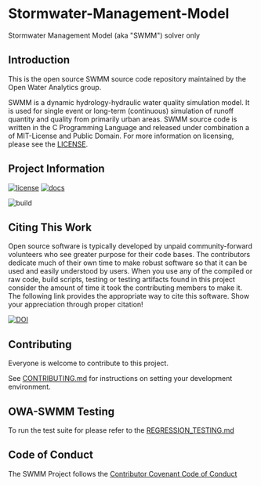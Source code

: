 # Stormwater-Management-Model

Stormwater Management Model (aka "SWMM") solver only

## Introduction
This is the open source SWMM source code repository maintained by the Open
Water Analytics group.

SWMM is a dynamic hydrology-hydraulic water quality simulation model. It is
used for single event or long-term (continuous) simulation of runoff quantity
and quality from primarily urban areas. SWMM source code is written in the C
Programming Language and released under combination a of MIT-License and Public
Domain. For more information on licensing, please see the [LICENSE](https://github.com/OpenWaterAnalytics/Stormwater-Management-Model/blob/develop/LICENSE).

## Project Information

[![license](https://img.shields.io/github/license/mashape/apistatus.svg)](https://github.com/OpenWaterAnalytics/Stormwater-Management-Model/blob/develop/LICENSE)
[![docs](https://img.shields.io/badge/docs-passing-green.svg)](http://wateranalytics.org/Stormwater-Management-Model/)

![build](https://github.com/OpenWaterAnalytics/Stormwater-Management-Model/workflows/Build%20and%20Test/badge.svg?branch=master)

## Citing This Work

Open source software is typically developed by unpaid community-forward volunteers
who see greater purpose for their code bases.  The contributors dedicate much of
their own time to make robust software so that it can be used and easily understood
by users.  When you use any of the compiled or raw code, build scripts, testing
or testing artifacts found in this project consider the amount of time it took
the contributing members to make it.  The following link provides the appropriate
way to cite this software. Show your appreciation through proper citation!

[![DOI](https://zenodo.org/badge/DOI/10.5281/zenodo.5484299.svg)](https://doi.org/10.5281/zenodo.5484299)

## Contributing

Everyone is welcome to contribute to this project.

See [CONTRIBUTING.md](https://github.com/OpenWaterAnalytics/Stormwater-Management-Model/wiki/Contributing) for instructions on setting your development environment.

## OWA-SWMM Testing

To run the test suite for please refer to the [REGRESSION_TESTING.md](https://github.com/OpenWaterAnalytics/Stormwater-Management-Model/wiki/Testing-System)

## Code of Conduct

The SWMM Project follows the [Contributor Covenant Code of Conduct](https://github.com/OpenWaterAnalytics/Stormwater-Management-Model/wiki/Code-of-Conduct)
